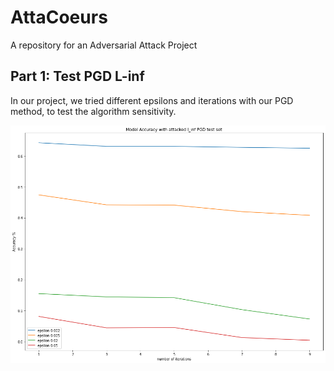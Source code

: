# AttaCoeurs
A repository for an Adversarial Attack Project


## Part 1: Test PGD L-inf

In our project, we tried different epsilons and iterations with our PGD method, to test the algorithm sensitivity. 

![Accuracy curves](/img/comparison_PGD_eps_iter.png?raw=true "Accuracy curves with different epsilon PGD")
